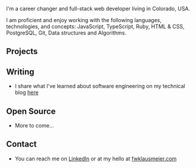 I'm a career changer and full-stack web developer living in Colorado, USA.

I am proficient and enjoy working with the following languages, technologies, and concepts: JavaScript, TypeScript, Ruby, HTML & CSS, PostgreSQL, Git, Data structures and Algorithms.

## Projects

## Writing
- I share what I've learned about software engineering on my technical blog [here](https://fwklaus.medium.com/)

## Open Source
- More to come...

## Contact
- You can reach me on [LinkedIn](www.linkedin.com/in/forrestklausmeier) or at my hello at [fwklausmeier.com](#)

<!--
**fwklaus/fwklaus** is a ✨ _special_ ✨ repository because its `README.md` (this file) appears on your GitHub profile.

Here are some ideas to get you started:

- 🔭 I’m currently working on ...
- 🌱 I’m currently learning ...
- 👯 I’m looking to collaborate on ...
- 🤔 I’m looking for help with ...
- 💬 Ask me about ...
- 📫 How to reach me: ...
- 😄 Pronouns: ...
- ⚡ Fun fact: ...
-->
